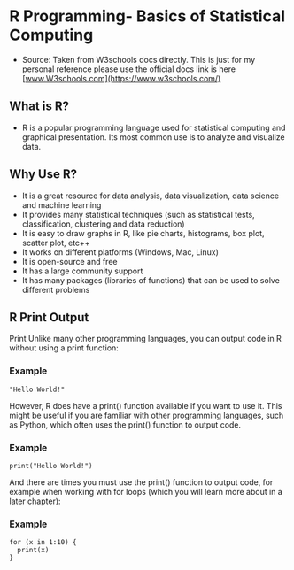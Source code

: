 # R Programming- Basics of Statistical Computing

*  Source: Taken from W3schools docs directly. This is just for my personal reference please use 
the official docs link is here [www.W3schools.com](https://www.w3schools.com/)

## What is R?
* R is a popular programming language used for statistical computing and graphical presentation.
Its most common use is to analyze and visualize data.

## Why Use R?
* It is a great resource for data analysis, data visualization, data science and machine learning
* It provides many statistical techniques (such as statistical tests, classification, clustering and data reduction)
* It is easy to draw graphs in R, like pie charts, histograms, box plot, scatter plot, etc++
* It works on different platforms (Windows, Mac, Linux)
* It is open-source and free
* It has a large community support
* It has many packages (libraries of functions) that can be used to solve different problems

## R Print Output
Print
Unlike many other programming languages, you can output code in R without using a print function:

### Example
```
"Hello World!"
```

However, R does have a print() function available if you want to use it. This might be useful if you are familiar with other programming languages, such as Python, which often uses the print() function to output code.

### Example
```
print("Hello World!")
```
And there are times you must use the print() function to output code, for example when working with for loops (which you will learn more about in a later chapter):

### Example
```
for (x in 1:10) {
  print(x)
}
```